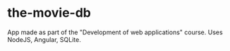 # the-movie-db
App made as part of the "Development of web applications" course. Uses NodeJS, Angular, SQLite.

